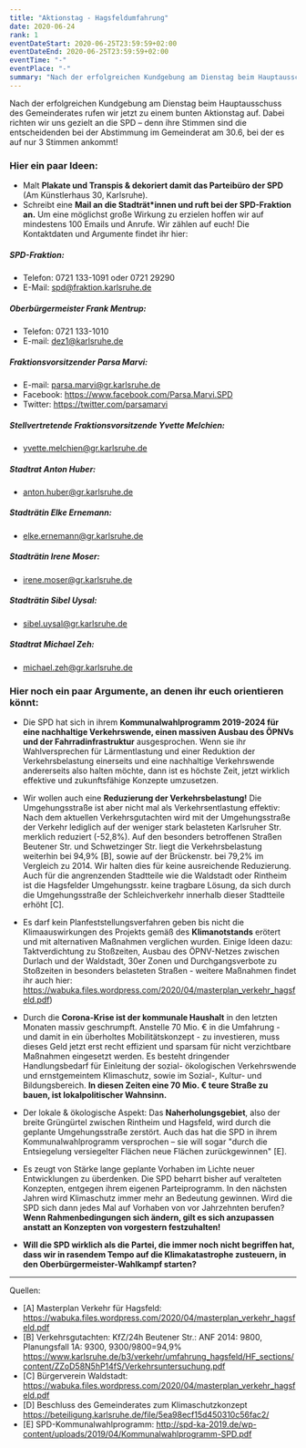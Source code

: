```yaml
---
title: "Aktionstag - Hagsfeldumfahrung"
date: 2020-06-24
rank: 1
eventDateStart: 2020-06-25T23:59:59+02:00
eventDateEnd: 2020-06-25T23:59:59+02:00
eventTime: "-"
eventPlace: "-"
summary: "Nach der erfolgreichen Kundgebung am Dienstag beim Hauptausschuss des Gemeinderates rufen wir jetzt zu einem bunten Aktionstag auf. Dabei richten wir uns gezielt an die SPD – denn ihre Stimmen sind die entscheidenden bei der Abstimmung im Gemeinderat am 30.6, bei der es auf nur 3 Stimmen ankommt!"
---
```

Nach der erfolgreichen Kundgebung am Dienstag beim Hauptausschuss des Gemeinderates rufen wir jetzt zu einem bunten Aktionstag auf. Dabei richten wir uns gezielt an die SPD – denn ihre Stimmen sind die entscheidenden bei der Abstimmung im Gemeinderat am 30.6, bei der es auf nur 3 Stimmen ankommt!

### Hier ein paar Ideen:
- Malt **Plakate und Transpis & dekoriert damit das Parteibüro der SPD** (Am Künstlerhaus 30, Karlsruhe).
- Schreibt eine **Mail an die Stadträt*innen und ruft bei der SPD-Fraktion an.** Um eine möglichst große Wirkung zu erzielen hoffen wir auf mindestens 100 Emails und Anrufe. Wir zählen auf euch! 
Die Kontaktdaten und Argumente findet ihr hier:

##### SPD-Fraktion:
- Telefon: 0721 133-1091 oder 0721 29290 
- E-Mail: spd@fraktion.karlsruhe.de

##### Oberbürgermeister Frank Mentrup: 
- Telefon: 0721 133-1010
- E-mail: dez1@karlsruhe.de

##### Fraktionsvorsitzender Parsa Marvi:
- E-mail: parsa.marvi@gr.karlsruhe.de
- Facebook: https://www.facebook.com/Parsa.Marvi.SPD 
- Twitter: https://twitter.com/parsamarvi

##### Stellvertretende Fraktionsvorsitzende Yvette Melchien:
- yvette.melchien@gr.karlsruhe.de

##### Stadtrat Anton Huber:
- anton.huber@gr.karlsruhe.de

##### Stadträtin Elke Ernemann:
- elke.ernemann@gr.karlsruhe.de

##### Stadträtin Irene Moser:
- irene.moser@gr.karlsruhe.de

##### Stadträtin Sibel Uysal:
- sibel.uysal@gr.karlsruhe.de

##### Stadtrat Michael Zeh:
- michael.zeh@gr.karlsruhe.de

### Hier noch ein paar Argumente, an denen ihr euch orientieren könnt:

- Die SPD hat sich in ihrem **Kommunalwahlprogramm 2019-2024 für eine nachhaltige Verkehrswende, einen massiven Ausbau des ÖPNVs und der Fahrradinfrastruktur** ausgesprochen. Wenn sie ihr Wahlversprechen für Lärmentlastung und einer Reduktion der Verkehrsbelastung einerseits und eine nachhaltige Verkehrswende andererseits also halten möchte, dann ist es höchste Zeit, jetzt wirklich effektive und zukunftsfähige Konzepte umzusetzen.

- Wir wollen auch eine **Reduzierung der Verkehrsbelastung!** Die Umgehungsstraße ist aber nicht mal als Verkehrsentlastung effektiv: Nach dem aktuellen Verkehrsgutachten wird mit der Umgehungsstraße der Verkehr lediglich auf der weniger stark belasteten Karlsruher Str. merklich reduziert (-52,8%). Auf den besonders betroffenen Straßen Beutener Str. und Schwetzinger Str. liegt die Verkehrsbelastung weiterhin bei 94,9% [B], sowie auf der Brückenstr. bei 79,2% im Vergleich zu 2014. Wir halten dies für keine ausreichende Reduzierung. Auch für die angrenzenden Stadtteile wie die Waldstadt oder Rintheim ist die Hagsfelder Umgehungsstr. keine tragbare Lösung, da sich durch die Umgehungsstraße der Schleichverkehr innerhalb dieser Stadtteile erhöht [C].

- Es darf kein Planfeststellungsverfahren geben bis nicht die Klimaauswirkungen des Projekts gemäß des **Klimanotstands** erötert und mit alternativen Maßnahmen verglichen wurden.
Einige Ideen dazu: Taktverdichtung zu Stoßzeiten, Ausbau des ÖPNV-Netzes zwischen Durlach und der Waldstadt, 30er Zonen und Durchgangsverbote zu Stoßzeiten in besonders belasteten Straßen - weitere Maßnahmen findet ihr auch hier: https://wabuka.files.wordpress.com/2020/04/masterplan_verkehr_hagsfeld.pdf)

- Durch die **Corona-Krise ist der kommunale Haushalt** in den letzten Monaten massiv geschrumpft. Anstelle 70 Mio. € in die Umfahrung - und damit in ein überholtes Mobilitätskonzept - zu investieren, muss dieses Geld jetzt erst recht effizient und sparsam für nicht verzichtbare Maßnahmen eingesetzt werden. Es besteht dringender Handlungsbedarf für Einleitung der sozial- ökologischen Verkehrswende und ernstgemeintem Klimaschutz, sowie im Sozial-, Kultur- und Bildungsbereich. **In diesen Zeiten eine 70 Mio. € teure Straße zu bauen, ist lokalpolitischer Wahnsinn.**

- Der lokale & ökologische Aspekt: Das **Naherholungsgebiet**, also der breite Grüngürtel zwischen Rintheim und Hagsfeld, wird durch die geplante Umgehungsstraße zerstört. Auch das hat die SPD in ihrem Kommunalwahlprogramm versprochen – sie will sogar "durch die Entsiegelung versiegelter Flächen neue Flächen zurückgewinnen" [E].

- Es zeugt von Stärke lange geplante Vorhaben im Lichte neuer Entwicklungen zu überdenken. Die SPD beharrt bisher auf veralteten Konzepten, entgegen ihrem eigenen Parteiprogramm. In den nächsten Jahren wird Klimaschutz immer mehr an Bedeutung gewinnen. Wird die SPD sich dann jedes Mal auf Vorhaben von vor Jahrzehnten berufen? **Wenn Rahmenbedingungen sich ändern, gilt es sich anzupassen anstatt an Konzepten von vorgestern festzuhalten!**

- **Will die SPD wirklich als die Partei, die immer noch nicht begriffen hat, dass wir in rasendem Tempo auf die Klimakatastrophe zusteuern, in den Oberbürgermeister-Wahlkampf starten?**


___

Quellen:
- [A] Masterplan Verkehr für Hagsfeld: https://wabuka.files.wordpress.com/2020/04/masterplan_verkehr_hagsfeld.pdf
- [B] Verkehrsgutachten: KfZ/24h Beutener Str.: ANF 2014: 9800, Planungsfall 1A: 9300, 9300/9800=94,9%  https://www.karlsruhe.de/b3/verkehr/umfahrung_hagsfeld/HF_sections/content/ZZoD58N5hP14fS/Verkehrsuntersuchung.pdf
- [C] Bürgerverein Waldstadt: https://wabuka.files.wordpress.com/2020/04/masterplan_verkehr_hagsfeld.pdf
- [D] Beschluss des Gemeinderates zum Klimaschutzkonzept https://beteiligung.karlsruhe.de/file/5ea98ecf15d450310c56fac2/
- [E] SPD-Kommunalwahlprogramm: http://spd-ka-2019.de/wp-content/uploads/2019/04/Kommunalwahlprogramm-SPD.pdf